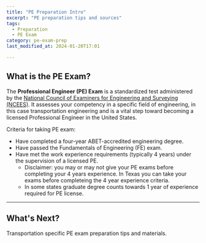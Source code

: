 ```yaml
---
title: "PE Preparation Intro"
excerpt: "PE preparation tips and sources"
tags: 
  - Preparation
  - PE Exam
category: pe-exam-prep
last_modified_at: 2024-01-20T17:01

---
```

## What is the PE Exam?

The **Professional Engineer (PE) Exam** is a standardized test administered by the [National Council of Examiners for Engineering and Surveying (NCEES)](https://ncees.org/engineering/pe/). It assesses your competency in a specific field of engineering, in this case transportation engineering and is a vital step toward becoming a licensed Professional Engineer in the United States.

Criteria for taking PE exam:
- Have completed a four-year ABET-accredited engineering degree.
- Have passed the Fundamentals of Engineering (FE) exam.
- Have met the work experience requirements (typically 4 years) under the supervision of a licensed PE.
  - Disclaimer: you may or may not give your PE exams before completing your 4 years experience. In Texas you can take your exams before completeing the 4 year experience criteria.
  - In some states graduate degree counts towards 1 year of experience required for PE license. 


---

## What's Next?

Transportation specific PE exam preparation tips and materials.